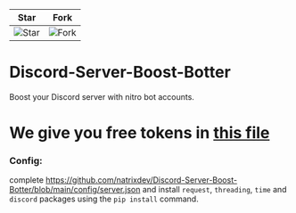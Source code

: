 | Star                                     | Fork                                     |
| ---------------------------------------- | ---------------------------------------- |
| ![Star](https://i.imgur.com/41nhvJ1.png) | ![Fork](https://i.imgur.com/MOtHDPV.png) |

# Discord-Server-Boost-Botter
Boost your Discord server with nitro bot accounts. 


# We give you free tokens in [this file](https://github.com/natrixdev/Discord-Server-Boost-Botter/blob/main/config/accounts/accounts.txt)

### Config: 
complete https://github.com/natrixdev/Discord-Server-Boost-Botter/blob/main/config/server.json 
and install  `request`,  `threading`,  `time` and  `discord` packages using the  `pip install` command.

